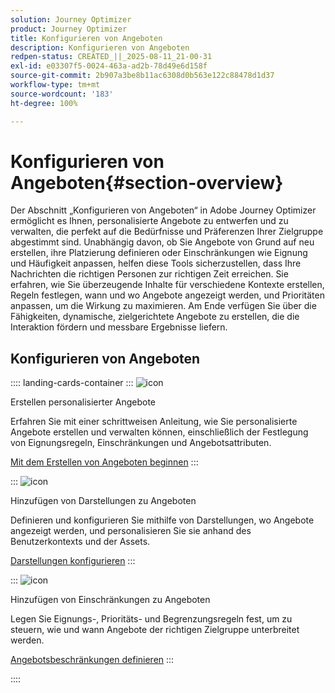 ```yaml
---
solution: Journey Optimizer
product: Journey Optimizer
title: Konfigurieren von Angeboten
description: Konfigurieren von Angeboten
redpen-status: CREATED_||_2025-08-11_21-00-31
exl-id: e03307f5-0024-463a-ad2b-78d49e6d158f
source-git-commit: 2b907a3be8b11ac6308d0b563e122c88478d1d37
workflow-type: tm+mt
source-wordcount: '183'
ht-degree: 100%

---
```


# Konfigurieren von Angeboten{#section-overview}

Der Abschnitt „Konfigurieren von Angeboten“ in Adobe Journey Optimizer ermöglicht es Ihnen, personalisierte Angebote zu entwerfen und zu verwalten, die perfekt auf die Bedürfnisse und Präferenzen Ihrer Zielgruppe abgestimmt sind. Unabhängig davon, ob Sie Angebote von Grund auf neu erstellen, ihre Platzierung definieren oder Einschränkungen wie Eignung und Häufigkeit anpassen, helfen diese Tools sicherzustellen, dass Ihre Nachrichten die richtigen Personen zur richtigen Zeit erreichen. Sie erfahren, wie Sie überzeugende Inhalte für verschiedene Kontexte erstellen, Regeln festlegen, wann und wo Angebote angezeigt werden, und Prioritäten anpassen, um die Wirkung zu maximieren. Am Ende verfügen Sie über die Fähigkeiten, dynamische, zielgerichtete Angebote zu erstellen, die die Interaktion fördern und messbare Ergebnisse liefern.

## Konfigurieren von Angeboten

:::: landing-cards-container
:::
![icon](https://cdn.experienceleague.adobe.com/icons/circle-play.svg)

Erstellen personalisierter Angebote

Erfahren Sie mit einer schrittweisen Anleitung, wie Sie personalisierte Angebote erstellen und verwalten können, einschließlich der Festlegung von Eignungsregeln, Einschränkungen und Angebotsattributen.

[Mit dem Erstellen von Angeboten beginnen](../using/offers/offer-library/creating-personalized-offers.md)
:::

:::
![icon](https://cdn.experienceleague.adobe.com/icons/puzzle-piece.svg)

Hinzufügen von Darstellungen zu Angeboten

Definieren und konfigurieren Sie mithilfe von Darstellungen, wo Angebote angezeigt werden, und personalisieren Sie sie anhand des Benutzerkontexts und der Assets.

[Darstellungen konfigurieren](../using/offers/offer-library/add-representations.md)
:::

:::
![icon](https://cdn.experienceleague.adobe.com/icons/bullseye.svg)

Hinzufügen von Einschränkungen zu Angeboten

Legen Sie Eignungs-, Prioritäts- und Begrenzungsregeln fest, um zu steuern, wie und wann Angebote der richtigen Zielgruppe unterbreitet werden.

[Angebotsbeschränkungen definieren](../using/offers/offer-library/add-constraints.md)
:::

::::
